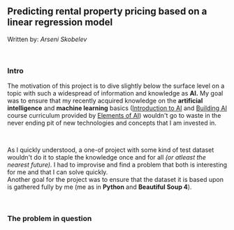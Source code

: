## Predicting rental property pricing based on a linear regression model

Written by: _Arseni Skobelev_

<br />

### Intro

The motivation of this project is to dive slightly below the surface level on a topic with such a widespread of information and knowledge as **AI.** My goal was to ensure that my recently acquired knowledge on the **artificial intelligence** and **machine learning** basics ([Introduction to AI](https://course.elementsofai.com/) and [Building AI](https://buildingai.elementsofai.com/) course curriculum provided by [Elements of AI](https://www.elementsofai.com/)) wouldn't go to waste in the never ending pit of new technologies and concepts that I am invested in.

<br />

As I quickly understood, a one-of project with some kind of test dataset wouldn't do it to staple the knowledge once and for all _(or atleast the nearest future)._ I had to improvise and find a problem that both is interesting for me and that I can solve quickly.
<br />
Another goal for the project was to ensure that the dataset it is based upon is gathered fully by me (me as in **Python** and **Beautiful Soup 4**).

<br />

### The problem in question
